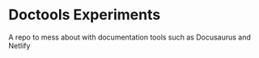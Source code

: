 # Doctools Experiments

A repo to mess about with documentation tools such as Docusaurus and Netlify
